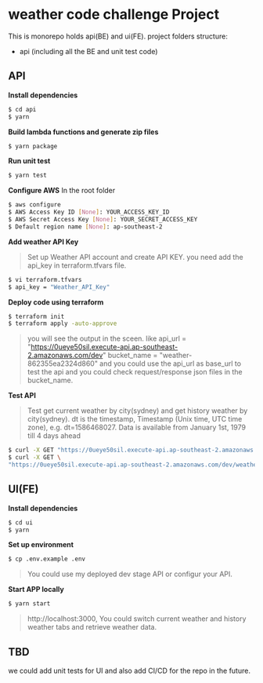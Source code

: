 # weather code challenge Project

This is monorepo holds api(BE) and ui(FE). project folders
structure:
- api (including all the BE and unit test code)

## API

**Install dependencies**
```bash
$ cd api
$ yarn
```
**Build lambda functions and generate zip files**
```bash
$ yarn package
```

**Run unit test**
```bash
$ yarn test
```

**Configure AWS**
In the root folder
```bash
$ aws configure
$ AWS Access Key ID [None]: YOUR_ACCESS_KEY_ID
$ AWS Secret Access Key [None]: YOUR_SECRET_ACCESS_KEY
$ Default region name [None]: ap-southeast-2
```

**Add weather API Key**
> Set up Weather API account and create API KEY. you need
add the api_key in terraform.tfvars file.
```bash
$ vi terraform.tfvars
$ api_key = "Weather_API_Key"
```

**Deploy code using terraform**
```bash
$ terraform init
$ terraform apply -auto-approve
```
> you will see the output in the sceen. like
api_url = "https://0ueye50sil.execute-api.ap-southeast-2.amazonaws.com/dev"
bucket_name = "weather-862355ea2324d860"
and you could use the api_url as base_url to test the api and you could check request/response json files in the bucket_name.

**Test API**
> Test get current weather by city(sydney) and get history weather by city(sydney). dt is the timestamp, Timestamp (Unix time, UTC time zone), e.g. dt=1586468027. Data is available from January 1st, 1979 till 4 days ahead
```bash
$ curl -X GET "https://0ueye50sil.execute-api.ap-southeast-2.amazonaws.com/dev/weather/sydney"
$ curl -X GET \
"https://0ueye50sil.execute-api.ap-southeast-2.amazonaws.com/dev/weather/history/sydney?dt=1643803200"
```

## UI(FE)

**Install dependencies**
```bash
$ cd ui
$ yarn
```

**Set up environment**
```bash
$ cp .env.example .env
```
> You could use my deployed dev stage API or configur your API.

**Start APP locally**
```bash
$ yarn start
```
> http://localhost:3000, You could switch current weather and history weather tabs and retrieve weather data.

## TBD
we could add unit tests for UI and also add CI/CD for the repo in the future.


